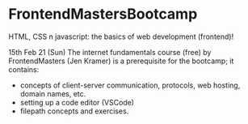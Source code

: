 # FrontendMastersBootcamp

HTML, CSS n javascript: the basics of web development (frontend)!

15th Feb 21 (Sun)
The internet fundamentals course (free) by FrontendMasters (Jen Kramer) is a prerequisite for the bootcamp; it contains:
* concepts of client-server communication, protocols, web hosting, domain names, etc. 
* setting up a code editor (VSCode)
* filepath concepts and exercises. 
